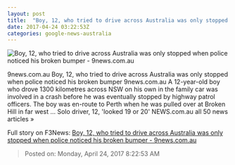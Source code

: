```yaml
---
layout: post
title:  "Boy, 12, who tried to drive across Australia was only stopped when police noticed his broken bumper - 9news.com.au"
date: 2017-04-24 03:22:53Z
categories: google-news-australia
---
```


![Boy, 12, who tried to drive across Australia was only stopped when police noticed his broken bumper - 9news.com.au](http://prod.static9.net.au/_/media/2017/04/24/170424_raw_brokenhill.ashx)

9news.com.au Boy, 12, who tried to drive across Australia was only stopped when police noticed his broken bumper 9news.com.au A 12-year-old boy who drove 1300 kilometres across NSW on his own in the family car was involved in a crash before he was eventually stopped by highway patrol officers. The boy was en-route to Perth when he was pulled over at Broken Hill in far west ... Solo driver, 12, 'looked 19 or 20' NEWS.com.au all 50 news articles »


Full story on F3News: [Boy, 12, who tried to drive across Australia was only stopped when police noticed his broken bumper - 9news.com.au](http://www.f3nws.com/n/AfXPE)

> Posted on: Monday, April 24, 2017 8:22:53 AM
